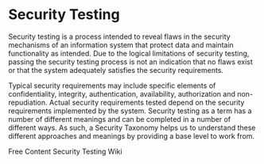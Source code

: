 # Security Testing

Security testing is a process intended to reveal flaws in the security mechanisms of an information system that protect data and maintain functionality as intended. Due to the logical limitations of security testing, passing the security testing process is not an indication that no flaws exist or that the system adequately satisfies the security requirements.

Typical security requirements may include specific elements of confidentiality, integrity, authentication, availability, authorization and non-repudiation. Actual security requirements tested depend on the security requirements implemented by the system. Security testing as a term has a number of different meanings and can be completed in a number of different ways. As such, a Security Taxonomy helps us to understand these different approaches and meanings by providing a base level to work from. 

<ResourceGroupTitle>Free Content</ResourceGroupTitle>
<BadgeLink colorScheme='blue' badgeText='Framework Website' href='https://en.wikipedia.org/wiki/Security_testing'>Security Testing Wiki</BadgeLink>